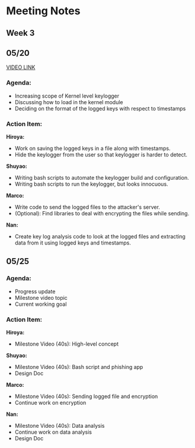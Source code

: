﻿# Meeting Notes
## Week 3 
## 05/20

[VIDEO LINK](https://drive.google.com/file/d/1nQCuNyVQRv1zTTg2LRGKtHm53L8EuGrV/view?usp=sharing)

### Agenda:
- Increasing scope of Kernel level keylogger
- Discussing how to load in the kernel module
- Deciding on the format of the logged keys with respect to timestamps

### Action Item:
**Hiroya:**
- Work on saving the logged keys in a file along with timestamps.
- Hide the keylogger from the user so that keylogger is harder to detect.

**Shuyao:**
- Writing bash scripts to automate the keylogger build and configuration.
- Writing bash scripts to run the keylogger, but looks innocuous.

**Marco:**
- Write code to send the logged files to the attacker's server.
- (Optional): Find libraries to deal with encrypting the files while sending.

**Nan:**
- Create key log analysis code to look at the logged files and extracting data from it using logged keys and timestamps.

## 05/25
### Agenda:
- Progress update
- Milestone video topic
- Current working goal

### Action Item:
**Hiroya:**
- Milestone Video (40s): High-level concept

**Shuyao:**
- Milestone Video (40s): Bash script and phishing app
- Design Doc

**Marco:**
- Milestone Video (40s): Sending logged file and encryption
- Continue work on encryption

**Nan:**
- Milestone Video (40s): Data analysis
- Continue work on data analysis
- Design Doc

